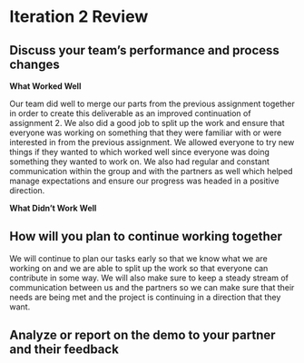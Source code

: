 # **Iteration 2 Review**

## **Discuss your team’s performance and process changes**

**What Worked Well**

Our team did well to merge our parts from the previous assignment together in order to create this deliverable as an improved continuation of assignment 2. We also did a good job to split up the work and ensure that everyone was working on something that they were familiar with or were interested in from the previous assignment. We allowed everyone to try new things if they wanted to which worked well since everyone was doing something they wanted to work on. We also had regular and constant communication within the group and with the partners as well which helped manage expectations and ensure our progress was headed in a positive direction. 

**What Didn’t Work Well**

## **How will you plan to continue working together**
We will continue to plan our tasks early so that we know what we are working on and we are able to split up the work so that everyone can contribute in some way. We will also make sure to keep a steady stream of communication between us and the partners so we can make sure that their needs are being met and the project is continuing in a direction that they want.

## **Analyze or report on the demo to your partner and their feedback**
